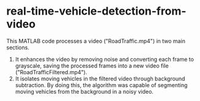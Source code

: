 # real-time-vehicle-detection-from-video
This MATLAB code processes a video ("RoadTraffic.mp4") in two main sections.
1) It enhances the video by removing noise and converting each frame to grayscale, saving the processed frames into a new video file ("RoadTrafficFiltered.mp4").
2) It isolates moving vehicles in the filtered video through background subtraction.
By doing this, the algorithm was capable of segmenting moving vehicles from the background in a noisy video.
